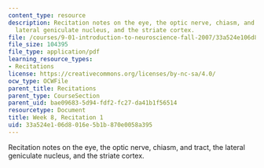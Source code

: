 ```yaml
---
content_type: resource
description: Recitation notes on the eye, the optic nerve, chiasm, and tract, the
  lateral geniculate nucleus, and the striate cortex.
file: /courses/9-01-introduction-to-neuroscience-fall-2007/33a524e106d8016e5b1b870e0058a395_wk08_sechand1022.pdf
file_size: 104395
file_type: application/pdf
learning_resource_types:
- Recitations
license: https://creativecommons.org/licenses/by-nc-sa/4.0/
ocw_type: OCWFile
parent_title: Recitations
parent_type: CourseSection
parent_uid: bae09683-5d94-fdf2-fc27-da41b1f56514
resourcetype: Document
title: Week 8, Recitation 1
uid: 33a524e1-06d8-016e-5b1b-870e0058a395
---
```

Recitation notes on the eye, the optic nerve, chiasm, and tract, the lateral geniculate nucleus, and the striate cortex.
